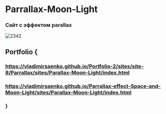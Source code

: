 # Parrallax-Moon-Light
 
### Сайт с эффектом parallax

![2342](https://user-images.githubusercontent.com/56477695/116458558-7606f080-a86d-11eb-8f27-7e697936fe0c.jpg)

## Portfolio {

### https://vladimirsaenko.github.io/Portfolio-2/sites/site-8/Parrallax/sites/Parallax-Moon-Light/index.html

### https://vladimirsaenko.github.io/Parrallax-effect-Space-and-Moon-Light/sites/Parallax-Moon-Light/index.html

### }
